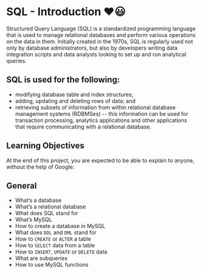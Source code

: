 # SQL - Introduction :heart::smiley:
Structured Query Language (SQL) is a standardized programming language that
is used to manage relational databases and perform various operations on the data in them.
Initially created in the 1970s, SQL is regularly used not only by database administrators,
but also by developers writing data integration scripts and data analysts looking to set up 
and run analytical queries.

## SQL is used for the following:
- modifying database table and index structures;
- adding, updating and deleting rows of data; and
- retrieving subsets of information from within relational database management systems (RDBMSes) -- 
this information can be used for transaction processing, analytics applications and
other applications that require communicating with a relational database.

## Learning Objectives
At the end of this project, you are expected to be able to explain to anyone, without the help of Google:

## General
- What’s a database
- What’s a relational database
- What does SQL stand for
- What’s MySQL
- How to create a database in MySQL
- What does ```DDL``` and ```DML``` stand for
- How to ```CREATE``` or ```ALTER``` a table
- How to ```SELECT``` data from a table
- How to ```INSERT```, ```UPDATE``` or ```DELETE``` data
- What are subqueries
- How to use MySQL functions
